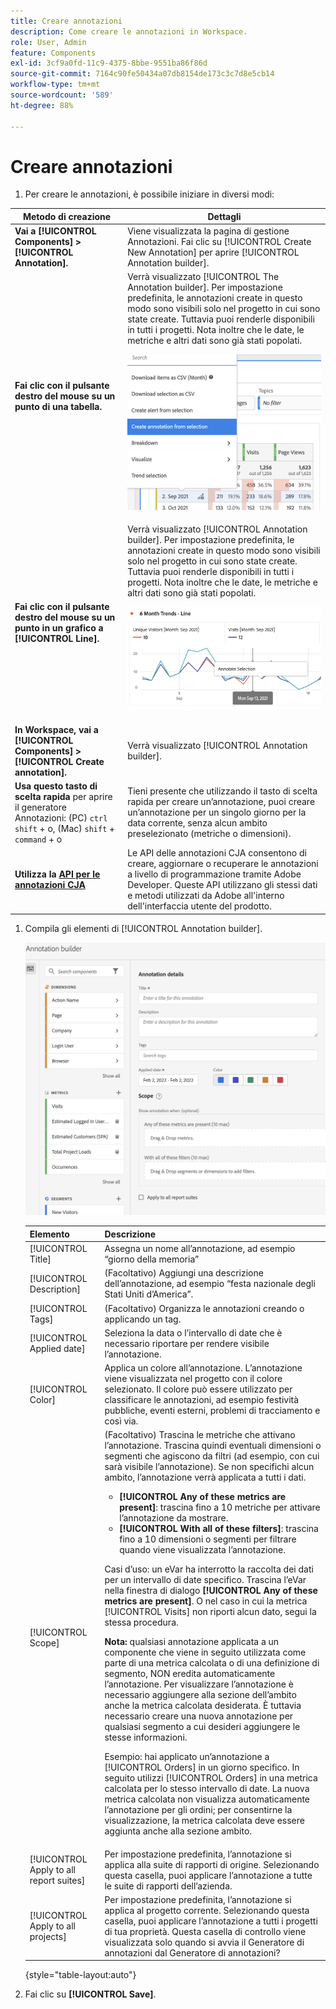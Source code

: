 ```yaml
---
title: Creare annotazioni
description: Come creare le annotazioni in Workspace.
role: User, Admin
feature: Components
exl-id: 3cf9a0fd-11c9-4375-8bbe-9551ba86f86d
source-git-commit: 7164c90fe50434a07db8154de173c3c7d8e5cb14
workflow-type: tm+mt
source-wordcount: '589'
ht-degree: 88%

---
```


# Creare annotazioni

1. Per creare le annotazioni, è possibile iniziare in diversi modi:

| Metodo di creazione | Dettagli |
| --- | --- |
| **Vai a [!UICONTROL Components] > [!UICONTROL Annotation].** | Viene visualizzata la pagina di gestione Annotazioni. Fai clic su [!UICONTROL Create New Annotation] per aprire [!UICONTROL Annotation builder]. |
| **Fai clic con il pulsante destro del mouse su un punto di una tabella.** | Verrà visualizzato [!UICONTROL The Annotation builder]. Per impostazione predefinita, le annotazioni create in questo modo sono visibili solo nel progetto in cui sono state create. Tuttavia puoi renderle disponibili in tutti i progetti. Nota inoltre che le date, le metriche e altri dati sono già stati popolati.<p>![](assets/annotate-table.png) |
| **Fai clic con il pulsante destro del mouse su un punto in un grafico a [!UICONTROL Line].** | Verrà visualizzato [!UICONTROL Annotation builder]. Per impostazione predefinita, le annotazioni create in questo modo sono visibili solo nel progetto in cui sono state create. Tuttavia puoi renderle disponibili in tutti i progetti. Nota inoltre che le date, le metriche e altri dati sono già stati popolati.<p>![](assets/annotate-line.png) |
| **In Workspace, vai a [!UICONTROL Components] > [!UICONTROL Create annotation].** | Verrà visualizzato [!UICONTROL Annotation builder]. |
| **Usa questo tasto di scelta rapida** per aprire il generatore Annotazioni: (PC) `ctrl` `shift` + o, (Mac) `shift` + `command` + o | Tieni presente che utilizzando il tasto di scelta rapida per creare un’annotazione, puoi creare un’annotazione per un singolo giorno per la data corrente, senza alcun ambito preselezionato (metriche o dimensioni). |
| **Utilizza la [API per le annotazioni CJA](https://developer.adobe.com/cja-apis/docs/endpoints/annotations/)** | Le API delle annotazioni CJA consentono di creare, aggiornare o recuperare le annotazioni a livello di programmazione tramite Adobe Developer. Queste API utilizzano gli stessi dati e metodi utilizzati da Adobe all&#39;interno dell&#39;interfaccia utente del prodotto. |

1. Compila gli elementi di [!UICONTROL Annotation builder].

   ![](assets/ann-builder.png)

   | Elemento | Descrizione |
   | --- | --- |
   | [!UICONTROL Title] | Assegna un nome all’annotazione, ad esempio “giorno della memoria” |
   | [!UICONTROL Description] | (Facoltativo) Aggiungi una descrizione dell’annotazione, ad esempio “festa nazionale degli Stati Uniti d’America”. |
   | [!UICONTROL Tags] | (Facoltativo) Organizza le annotazioni creando o applicando un tag. |
   | [!UICONTROL Applied date] | Seleziona la data o l’intervallo di date che è necessario riportare per rendere visibile l’annotazione. |
   | [!UICONTROL Color] | Applica un colore all’annotazione. L’annotazione viene visualizzata nel progetto con il colore selezionato. Il colore può essere utilizzato per classificare le annotazioni, ad esempio festività pubbliche, eventi esterni, problemi di tracciamento e così via. |
   | [!UICONTROL Scope] | (Facoltativo) Trascina le metriche che attivano l’annotazione. Trascina quindi eventuali dimensioni o segmenti che agiscono da filtri (ad esempio, con cui sarà visibile l’annotazione). Se non specifichi alcun ambito, l’annotazione verrà applicata a tutti i dati.<ul><li>**[!UICONTROL Any of these metrics are present]**: trascina fino a 10 metriche per attivare l’annotazione da mostrare.</li><li>**[!UICONTROL With all of these filters]**: trascina fino a 10 dimensioni o segmenti per filtrare quando viene visualizzata l’annotazione.</li></ul><p>Casi d’uso: un eVar ha interrotto la raccolta dei dati per un intervallo di date specifico. Trascina l’eVar nella finestra di dialogo **[!UICONTROL Any of these metrics are present]**. O nel caso in cui la metrica [!UICONTROL Visits] non riporti alcun dato, segui la stessa procedura.<p>**Nota:** qualsiasi annotazione applicata a un componente che viene in seguito utilizzata come parte di una metrica calcolata o di una definizione di segmento, NON eredita automaticamente l’annotazione. Per visualizzare l’annotazione è necessario aggiungere alla sezione dell’ambito anche la metrica calcolata desiderata. È tuttavia necessario creare una nuova annotazione per qualsiasi segmento a cui desideri aggiungere le stesse informazioni.<p>Esempio: hai applicato un’annotazione a [!UICONTROL Orders] in un giorno specifico. In seguito utilizzi [!UICONTROL Orders] in una metrica calcolata per lo stesso intervallo di date. La nuova metrica calcolata non visualizza automaticamente l’annotazione per gli ordini; per consentirne la visualizzazione, la metrica calcolata deve essere aggiunta anche alla sezione ambito. |
   | [!UICONTROL Apply to all report suites] | Per impostazione predefinita, l’annotazione si applica alla suite di rapporti di origine. Selezionando questa casella, puoi applicare l’annotazione a tutte le suite di rapporti dell’azienda. |
   | [!UICONTROL Apply to all projects] | Per impostazione predefinita, l’annotazione si applica al progetto corrente. Selezionando questa casella, puoi applicare l’annotazione a tutti i progetti di tua proprietà. Questa casella di controllo viene visualizzata solo quando si avvia il Generatore di annotazioni dal Generatore di annotazioni? |

   {style=&quot;table-layout:auto&quot;}

1. Fai clic su **[!UICONTROL Save]**.
